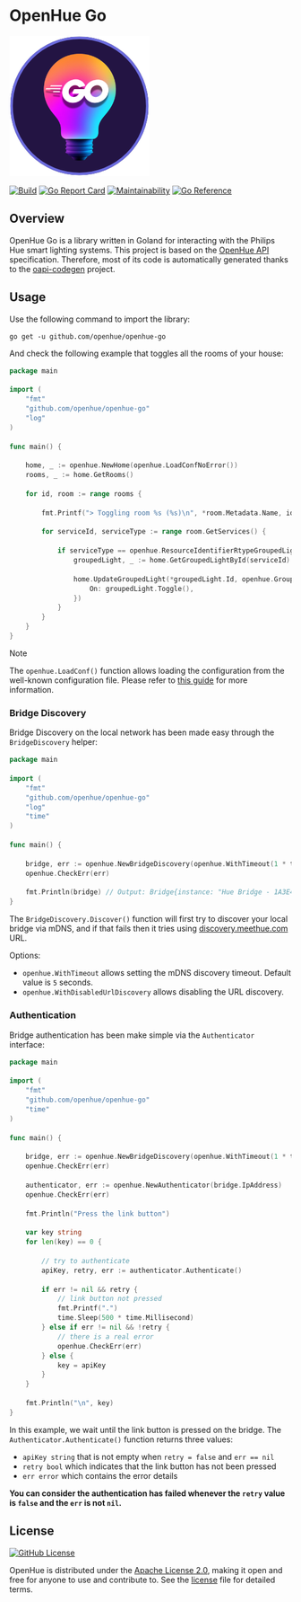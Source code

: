 # OpenHue Go
![OpenHue Go Logo Medium Size](./docs/logo-md.png)

[![Build](https://github.com/openhue/openhue-go/actions/workflows/build.yml/badge.svg)](https://github.com/openhue/openhue-go/actions/workflows/build.yml)
[![Go Report Card](https://goreportcard.com/badge/github.com/openhue/openhue-go)](https://goreportcard.com/report/github.com/openhue/openhue-go)
[![Maintainability](https://api.codeclimate.com/v1/badges/ad99c96b6cbb59d2b81b/maintainability)](https://codeclimate.com/github/openhue/openhue-go/maintainability)
[![Go Reference](https://pkg.go.dev/badge/github.com/openhue/openhue-go.svg)](https://pkg.go.dev/github.com/openhue/openhue-go)

## Overview
OpenHue Go is a library written in Goland for interacting with the Philips Hue smart lighting systems.
This project is based on the [OpenHue API](https://github.com/openhue/openhue-api) specification. 
Therefore, most of its code is automatically generated thanks to the [oapi-codegen](https://github.com/oapi-codegen/oapi-codegen) project.

## Usage
Use the following command to import the library: 
```shell
go get -u github.com/openhue/openhue-go
```
And check the following example that toggles all the rooms of your house:
```go
package main

import (
	"fmt"
	"github.com/openhue/openhue-go"
	"log"
)

func main() {

	home, _ := openhue.NewHome(openhue.LoadConfNoError())
	rooms, _ := home.GetRooms()

	for id, room := range rooms {

		fmt.Printf("> Toggling room %s (%s)\n", *room.Metadata.Name, id)

		for serviceId, serviceType := range room.GetServices() {

			if serviceType == openhue.ResourceIdentifierRtypeGroupedLight {
				groupedLight, _ := home.GetGroupedLightById(serviceId)

				home.UpdateGroupedLight(*groupedLight.Id, openhue.GroupedLightPut{
					On: groupedLight.Toggle(),
				})
			}
		}
	}
}
```
> [!NOTE]  
> The `openhue.LoadConf()` function allows loading the configuration from the well-known configuration file.
> Please refer to [this guide](https://www.openhue.io/cli/setup#manual-configuration) for more information.

### Bridge Discovery
Bridge Discovery on the local network has been made easy through the `BridgeDiscovery` helper: 
```go
package main

import (
	"fmt"
	"github.com/openhue/openhue-go"
	"log"
	"time"
)

func main() {

	bridge, err := openhue.NewBridgeDiscovery(openhue.WithTimeout(1 * time.Second)).Discover()
	openhue.CheckErr(err)

	fmt.Println(bridge) // Output: Bridge{instance: "Hue Bridge - 1A3E4F", host: "ecb5fa1a3e4f.local.", ip: "192.168.1.xx"}
}
```
The `BridgeDiscovery.Discover()` function will first try to discover your local bridge via mDNS, 
and if that fails then it tries using [discovery.meethue.com](https://discovery.meethue.com) URL.

Options:
- `openhue.WithTimeout` allows setting the mDNS discovery timeout. Default value is `5` seconds.
- `openhue.WithDisabledUrlDiscovery` allows disabling the URL discovery.

### Authentication
Bridge authentication has been make simple via the `Authenticator` interface:
```go
package main

import (
	"fmt"
	"github.com/openhue/openhue-go"
	"time"
)

func main() {

	bridge, err := openhue.NewBridgeDiscovery(openhue.WithTimeout(1 * time.Second)).Discover()
	openhue.CheckErr(err)

	authenticator, err := openhue.NewAuthenticator(bridge.IpAddress)
	openhue.CheckErr(err)

	fmt.Println("Press the link button")

	var key string
	for len(key) == 0 {

		// try to authenticate
		apiKey, retry, err := authenticator.Authenticate()

		if err != nil && retry {
			// link button not pressed
			fmt.Printf(".")
			time.Sleep(500 * time.Millisecond)
		} else if err != nil && !retry {
			// there is a real error
			openhue.CheckErr(err)
		} else {
			key = apiKey
		}
	}

	fmt.Println("\n", key)
}
```
In this example, we wait until the link button is pressed on the bridge. 
The `Authenticator.Authenticate()` function returns three values:
- `apiKey string` that is not empty when `retry = false` and `err == nil`
- `retry bool` which indicates that the link button has not been pressed
- `err error` which contains the error details

**You can consider the authentication has failed whenever the `retry` value is `false` and the `err` is not `nil`.**

## License
[![GitHub License](https://img.shields.io/github/license/openhue/openhue-cli)](https://github.com/openhue/openhue-cli/blob/main/LICENSE)

OpenHue is distributed under the [Apache License 2.0](http://www.apache.org/licenses/),
making it open and free for anyone to use and contribute to.
See the [license](./LICENSE) file for detailed terms.
